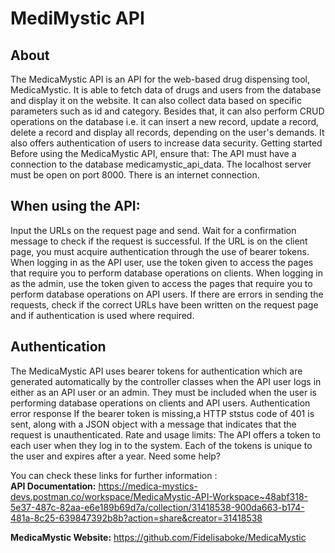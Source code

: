 # MediMystic API

## About
The MedicaMystic API is an API for the web-based drug dispensing tool, MedicaMystic. It is able to fetch data of drugs and users from the database and display it on the website. It can also collect data based on specific parameters such as id and category. Besides that, it can also perform CRUD operations on the database i.e. it can insert a new record, update a record, delete a record and display all records, depending on the user's demands. It also offers authentication of users to increase data security.
Getting started
Before using the MedicaMystic API, ensure that:
The API must have a connection to the database medicamystic_api_data.
The localhost server must be open on port 8000.
There is an internet connection.

## When using the API:
Input the URLs on the request page and send.
Wait for a confirmation message to check if the request is successful.
If the URL is on the client page, you must acquire authentication through the use of bearer tokens.
When logging in as the API user, use the token given to access the pages that require you to perform database operations on clients.
When logging in as the admin, use the token given to access the pages that require you to perform database operations on API users.
If there are errors in sending the requests, check if the correct URLs have been written on the request page and if authentication is used where required.

## Authentication
The MedicaMystic API uses bearer tokens for authentication which are generated automatically by the controller classes when the API user logs in either as an API user or an admin.
They must be included when the user is performing database operations on clients and API users.
Authentication error response
If the bearer token is missing,a HTTP ststus code of 401 is sent, along with a JSON object with a message that indicates that the request is unauthenticated.
Rate and usage limits:
The API offers a token to each user when they log in to the system. Each of the tokens is unique to the user and expires after a year.
Need some help?

You can check these links for further information :<br>
**API Documentation:** https://medica-mystics-devs.postman.co/workspace/MedicaMystic-API-Workspace~48abf318-5e37-487c-82aa-e6e189b69d7a/collection/31418538-900da663-b174-481a-8c25-639847392b8b?action=share&creator=31418538<br>

**MedicaMystic Website:** https://github.com/Fidelisaboke/MedicaMystic

